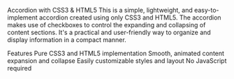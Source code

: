 Accordion with CSS3 & HTML5
This is a simple, lightweight, and easy-to-implement accordion created using only CSS3 and HTML5. The accordion makes use of checkboxes to control the expanding and collapsing of content sections. It's a practical and user-friendly way to organize and display information in a compact manner.

Features
Pure CSS3 and HTML5 implementation
Smooth, animated content expansion and collapse
Easily customizable styles and layout
No JavaScript required